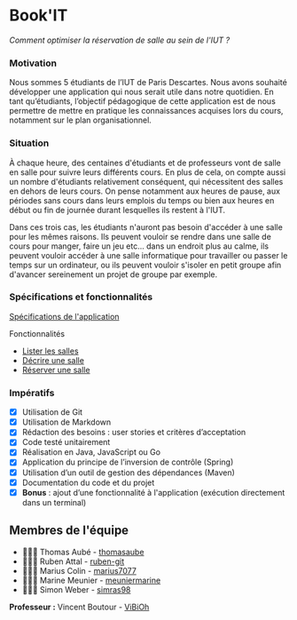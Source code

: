 # Book'IT

*Comment optimiser la réservation de salle au sein de l'IUT ?*

### Motivation

Nous sommes 5 étudiants de l’IUT de Paris Descartes. Nous avons souhaité développer une application qui nous serait utile dans notre quotidien. En tant qu’étudiants, l’objectif pédagogique de cette application est de nous permettre de mettre en pratique les connaissances acquises lors du cours, notamment sur le plan organisationnel. 

### Situation

À chaque heure, des centaines d'étudiants et de professeurs vont de salle en salle pour suivre leurs différents cours. En plus de cela, on compte aussi un nombre d'étudiants relativement conséquent, qui nécessitent des salles en dehors de leurs cours. On pense notamment aux heures de pause, aux périodes sans cours dans leurs emplois du temps ou bien aux heures en début ou fin de journée durant lesquelles ils restent à l'IUT. 

Dans ces trois cas, les étudiants n'auront pas besoin d'accéder à une salle pour les mêmes raisons. Ils peuvent vouloir se rendre dans une salle de cours pour manger, faire un jeu etc... dans un endroit plus au calme, ils peuvent vouloir accéder à une salle informatique pour travailler ou passer le temps sur un ordinateur, ou ils peuvent vouloir s'isoler en petit groupe afin d'avancer sereinement un projet de groupe par exemple.

### Spécifications et fonctionnalités

[Spécifications de l'application](https://github.com/marius7077/GiftList/blob/TMS_branch/specifications.md)

Fonctionnalités
* [Lister les salles](https://github.com/marius7077/GiftList/blob/TMS_branch/list.md)
* [Décrire une salle](https://github.com/marius7077/GiftList/blob/TMS_branch/describe.md)
* [Réserver une salle](https://github.com/marius7077/GiftList/blob/TMS_branch/book.md)

### Impératifs

* [x] Utilisation de Git 
* [x] Utilisation de Markdown
* [x] Rédaction des besoins : user stories et critères d’acceptation
* [x] Code testé unitairement 
* [x] Réalisation en Java, JavaScript ou Go
* [x] Application du principe de l’inversion de contrôle (Spring)
* [x] Utilisation d’un outil de gestion des dépendances (Maven)
* [x] Documentation du code et du projet
* [x] **Bonus** : ajout d’une fonctionnalité à l'application (exécution directement dans un terminal)

## Membres de l'équipe

* 👨🏻‍💻 Thomas Aubé - [thomasaube](https://github.com/thomasaube)
* 👨🏻‍💻 Ruben Attal - [ruben-git](https://github.com/ruben-git)
* 👨🏻‍💻 Marius Colin - [marius7077](https://github.com/marius7077)
* 👩🏼‍💻 Marine Meunier - [meuniermarine](https://github.com/ViBiOh)
* 👨🏻‍💻 Simon Weber - [simras98](https://github.com/simras98)

**Professeur :** Vincent Boutour - [ViBiOh](https://github.com/ViBiOh)
